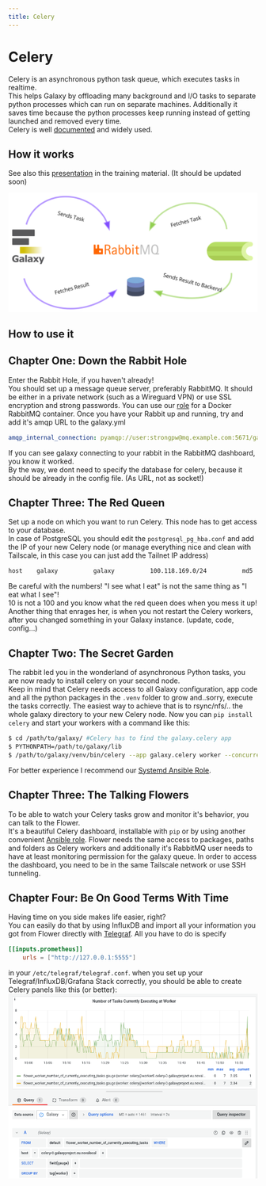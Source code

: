 ```yaml
---
title: Celery
---
```


# Celery

Celery is an asynchronous python task queue, which executes tasks in realtime.  
This helps Galaxy by offloading many background and I/O tasks to separate python processes which can run on separate machines. Additionally it saves time because the python processes keep running instead of getting launched and removed every time.  
Celery is well [documented](https://docs.celeryq.dev/en/stable/index.html) and widely used.

## How it works

See also this [presentation](https://training.galaxyproject.org/training-material/topics/admin/tutorials/celery/slides.html) in the training material. (It should be updated soon)

![a diagram that shows the relation between Galaxy, RabbitMQ and Celery. Galaxy sends tasks (messages) to RabbitMQ and Celery fetches them there](celery.png)

## How to use it

## Chapter One: Down the Rabbit Hole

Enter the Rabbit Hole, if you haven't already!  
You should set up a message queue server, preferably RabbitMQ. It should be either in a private network (such as a Wireguard VPN) or use SSL encryption and strong passwords. You can use our [role](https://galaxy.ansible.com/usegalaxy_eu/rabbitmqserver) for a Docker RabbitMQ container. Once you have your Rabbit up and running, try and add it's amqp URL to the galaxy.yml

```yaml
amqp_internal_connection: pyamqp://user:strongpw@mq.example.com:5671/galaxy?ssl=1
```

If you can see galaxy connecting to your rabbit in the RabbitMQ dashboard, you know it worked.  
By the way, we dont need to specify the database for celery, because it should be already in the config file. (As URL, not as socket!)

## Chapter Three: The Red Queen

Set up a node on which you want to run Celery. This node has to get access to your database.  
In case of PostgreSQL you should edit the `postgresql_pg_hba.conf` and add the IP of your new Celery node (or manage everything nice and clean with Tailscale, in this case you can just add the Tailnet IP address)

```sh
host    galaxy          galaxy          100.118.169.0/24          md5
```

Be careful with the numbers! "I see what I eat" is not the same thing as "I eat what I see"!  
10 is not a 100 and you know what the red queen does when you mess it up!  
Another thing that enrages her, is when you not restart the Celery workers, after you changed something in your Galaxy instance. (update, code, config...)

## Chapter Two: The Secret Garden

The rabbit led you in the wonderland of asynchronous Python tasks, you are now ready to install celery on your second node.  
 Keep in mind that Celery needs access to all Galaxy configuration, app code and all the python packages in the `.venv` folder to grow and..sorry, execute the tasks correctly. The easiest way to achieve that is to rsync/nfs/.. the whole galaxy directory to your new Celery node.
Now you can `pip install celery` and start your workers with a command like this:

```bash
$ cd /path/to/galaxy/ #Celery has to find the galaxy.celery app
$ PYTHONPATH=/path/to/galaxy/lib
$ /path/to/galaxy/venv/bin/celery --app galaxy.celery worker --concurrency 32 -n worker --loglevel DEBUG --pool threads --queues celery,galaxy.internal,galaxy.external
```

For better experience I recommend our [Systemd Ansible Role](https://github.com/usegalaxy-eu/ansible-galaxy-systemd).

## Chapter Three: The Talking Flowers

To be able to watch your Celery tasks grow and monitor it's behavior, you can talk to the Flower.  
It's a beautiful Celery dashboard, installable with `pip` or by using another convenient [Ansible role](https://galaxy.ansible.com/usegalaxy_eu/flower). Flower needs the same access to packages, paths and folders as Celery workers and additionally it's RabbitMQ user needs to have at least monitoring permission for the galaxy queue. In order to access the dashboard, you need to be in the same Tailscale network or use SSH tunneling.

## Chapter Four: Be On Good Terms With Time

Having time on you side makes life easier, right?  
You can easily do that by using InfluxDB and import all your information you got from Flower directly with [Telegraf](https://galaxy.ansible.com/dj-wasabi/telegraf/).
All you have to do is specify

```toml
[[inputs.prometheus]]
    urls = ["http://127.0.0.1:5555"]
```

in your `/etc/telegraf/telegraf.conf`.
when you set up your Telegraf/InfluxDB/Grafana Stack correctly, you should be able to create Celery panels like this (or better):
![A Grafana panel showing the number of currenly executed tasks, grouped by workers](grafana-celery.png)
